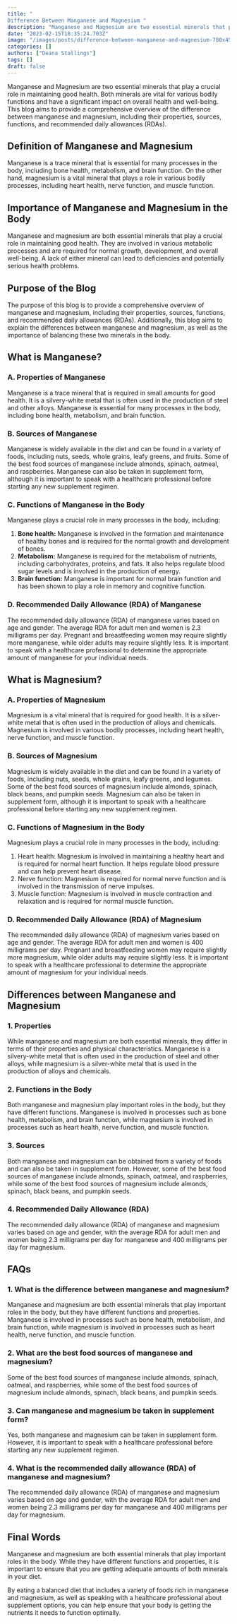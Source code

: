 ```yaml
---
title: "
Difference Between Manganese and Magnesium "
description: "Manganese and Magnesium are two essential minerals that play a crucial role in maintaining good health. Both minerals are vital for various bodily fun"
date: "2023-02-15T18:35:24.703Z"
image: "/images/posts/difference-between-manganese-and-magnesium-780x456.jpg"
categories: []
authors: ["Deana Stallings"]
tags: []
draft: false
---
```


Manganese and Magnesium are two essential minerals that play a crucial role in maintaining good health. Both minerals are vital for various bodily functions and have a significant impact on overall health and well-being. This blog aims to provide a comprehensive overview of the difference between manganese and magnesium, including their properties, sources, functions, and recommended daily allowances (RDAs).

## Definition of Manganese and Magnesium

Manganese is a trace mineral that is essential for many processes in the body, including bone health, metabolism, and brain function. On the other hand, magnesium is a vital mineral that plays a role in various bodily processes, including heart health, nerve function, and muscle function.

## Importance of Manganese and Magnesium in the Body

Manganese and magnesium are both essential minerals that play a crucial role in maintaining good health. They are involved in various metabolic processes and are required for normal growth, development, and overall well-being. A lack of either mineral can lead to deficiencies and potentially serious health problems.

## Purpose of the Blog

The purpose of this blog is to provide a comprehensive overview of manganese and magnesium, including their properties, sources, functions, and recommended daily allowances (RDAs). Additionally, this blog aims to explain the differences between manganese and magnesium, as well as the importance of balancing these two minerals in the body.

## What is Manganese?

### A. Properties of Manganese

Manganese is a trace mineral that is required in small amounts for good health. It is a silvery-white metal that is often used in the production of steel and other alloys. Manganese is essential for many processes in the body, including bone health, metabolism, and brain function.

### B. Sources of Manganese

Manganese is widely available in the diet and can be found in a variety of foods, including nuts, seeds, whole grains, leafy greens, and fruits. Some of the best food sources of manganese include almonds, spinach, oatmeal, and raspberries. Manganese can also be taken in supplement form, although it is important to speak with a healthcare professional before starting any new supplement regimen.

### C. Functions of Manganese in the Body

Manganese plays a crucial role in many processes in the body, including:

1. **Bone health:** Manganese is involved in the formation and maintenance of healthy bones and is required for the normal growth and development of bones.
2. **Metabolism:** Manganese is required for the metabolism of nutrients, including carbohydrates, proteins, and fats. It also helps regulate blood sugar levels and is involved in the production of energy.
3. **Brain function:** Manganese is important for normal brain function and has been shown to play a role in memory and cognitive function.

### D. Recommended Daily Allowance (RDA) of Manganese

The recommended daily allowance (RDA) of manganese varies based on age and gender. The average RDA for adult men and women is 2.3 milligrams per day. Pregnant and breastfeeding women may require slightly more manganese, while older adults may require slightly less. It is important to speak with a healthcare professional to determine the appropriate amount of manganese for your individual needs.

## What is Magnesium?

### A. Properties of Magnesium

Magnesium is a vital mineral that is required for good health. It is a silver-white metal that is often used in the production of alloys and chemicals. Magnesium is involved in various bodily processes, including heart health, nerve function, and muscle function.

### B. Sources of Magnesium

Magnesium is widely available in the diet and can be found in a variety of foods, including nuts, seeds, whole grains, leafy greens, and legumes. Some of the best food sources of magnesium include almonds, spinach, black beans, and pumpkin seeds. Magnesium can also be taken in supplement form, although it is important to speak with a healthcare professional before starting any new supplement regimen.

### C. Functions of Magnesium in the Body

Magnesium plays a crucial role in many processes in the body, including:

1. Heart health: Magnesium is involved in maintaining a healthy heart and is required for normal heart function. It helps regulate blood pressure and can help prevent heart disease.
2. Nerve function: Magnesium is required for normal nerve function and is involved in the transmission of nerve impulses.
3. Muscle function: Magnesium is involved in muscle contraction and relaxation and is required for normal muscle function.

### D. Recommended Daily Allowance (RDA) of Magnesium

The recommended daily allowance (RDA) of magnesium varies based on age and gender. The average RDA for adult men and women is 400 milligrams per day. Pregnant and breastfeeding women may require slightly more magnesium, while older adults may require slightly less. It is important to speak with a healthcare professional to determine the appropriate amount of magnesium for your individual needs.

## Differences between Manganese and Magnesium

### 1\. Properties

While manganese and magnesium are both essential minerals, they differ in terms of their properties and physical characteristics. Manganese is a silvery-white metal that is often used in the production of steel and other alloys, while magnesium is a silver-white metal that is used in the production of alloys and chemicals.

### 2\. Functions in the Body

Both manganese and magnesium play important roles in the body, but they have different functions. Manganese is involved in processes such as bone health, metabolism, and brain function, while magnesium is involved in processes such as heart health, nerve function, and muscle function.

### 3\. Sources

Both manganese and magnesium can be obtained from a variety of foods and can also be taken in supplement form. However, some of the best food sources of manganese include almonds, spinach, oatmeal, and raspberries, while some of the best food sources of magnesium include almonds, spinach, black beans, and pumpkin seeds.

### 4\. Recommended Daily Allowance (RDA)

The recommended daily allowance (RDA) of manganese and magnesium varies based on age and gender, with the average RDA for adult men and women being 2.3 milligrams per day for manganese and 400 milligrams per day for magnesium.

## FAQs

### 1\. What is the difference between manganese and magnesium?

Manganese and magnesium are both essential minerals that play important roles in the body, but they have different functions and properties. Manganese is involved in processes such as bone health, metabolism, and brain function, while magnesium is involved in processes such as heart health, nerve function, and muscle function.

### 2\. What are the best food sources of manganese and magnesium?

Some of the best food sources of manganese include almonds, spinach, oatmeal, and raspberries, while some of the best food sources of magnesium include almonds, spinach, black beans, and pumpkin seeds.

### 3\. Can manganese and magnesium be taken in supplement form?

Yes, both manganese and magnesium can be taken in supplement form. However, it is important to speak with a healthcare professional before starting any new supplement regimen.

### 4\. What is the recommended daily allowance (RDA) of manganese and magnesium?

The recommended daily allowance (RDA) of manganese and magnesium varies based on age and gender, with the average RDA for adult men and women being 2.3 milligrams per day for manganese and 400 milligrams per day for magnesium.

## Final Words

Manganese and magnesium are both essential minerals that play important roles in the body. While they have different functions and properties, it is important to ensure that you are getting adequate amounts of both minerals in your diet. 

By eating a balanced diet that includes a variety of foods rich in manganese and magnesium, as well as speaking with a healthcare professional about supplement options, you can help ensure that your body is getting the nutrients it needs to function optimally.